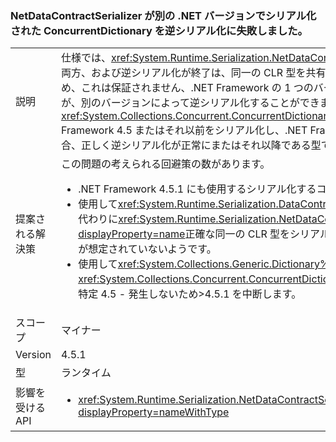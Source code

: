 ### <a name="netdatacontractserializer-fails-to-deserialize-a-concurrentdictionary-serialized-with-a-different-net-version"></a>NetDataContractSerializer が別の .NET バージョンでシリアル化された ConcurrentDictionary を逆シリアル化に失敗しました。

|   |   |
|---|---|
|説明|仕様では、<xref:System.Runtime.Serialization.NetDataContractSerializer?displayProperty=name>両方、および逆シリアル化が終了は、同一の CLR 型を共有する場合にのみ使用できます。 そのため、これは保証されません、.NET Framework の 1 つのバージョンでシリアル化されたオブジェクトが、別のバージョンによって逆シリアル化することができます。<xref:System.Collections.Concurrent.ConcurrentDictionary%602?displayProperty=name> .NET Framework 4.5 またはそれ以前をシリアル化し、.NET Framework 4.5.1 に逆シリアル化される場合、正しく逆シリアル化が正常にまたはそれ以降である型です。|
|提案される解決策|この問題の考えられる回避策の数があります。<ul><li>.NET Framework 4.5.1 にも使用するシリアル化するコンピューターをアップグレードします。</li><li>使用して<xref:System.Runtime.Serialization.DataContractSerializer?displayProperty=name>の代わりに<xref:System.Runtime.Serialization.NetDataContractSerializer?displayProperty=name>正確な同一の CLR 型をシリアル化して終了を逆シリアル化の両方でこれが想定されていないようです。</li><li>使用して<xref:System.Collections.Generic.Dictionary%602?displayProperty=name>の代わりに<xref:System.Collections.Concurrent.ConcurrentDictionary%602?displayProperty=name>この特定 4.5 - 発生しないため&gt;4.5.1 を中断します。</li></ul>|
|スコープ|マイナー|
|Version|4.5.1|
|型|ランタイム|
|影響を受ける API|<ul><li><xref:System.Runtime.Serialization.NetDataContractSerializer.Deserialize(System.IO.Stream)?displayProperty=nameWithType></li></ul>|

